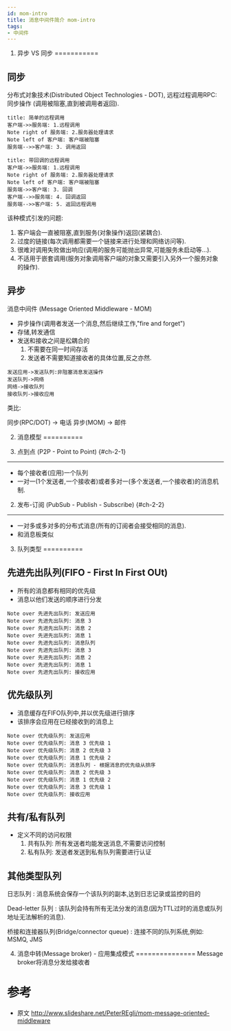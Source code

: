 ```yaml
---
id: mom-intro
title: 消息中间件简介 mom-intro
tags:
- 中间件
---
```


1. 异步 VS 同步
===========

同步
----
分布式对象技术(Distributed Object Technologies - DOT), 远程过程调用RPC:  同步操作 (调用被阻塞,直到被调用者返回).
<!--more-->

```sequence
title: 简单的远程调用
客户端->>服务端: 1.远程调用
Note right of 服务端: 2.服务器处理请求
Note left of 客户端: 客户端被阻塞
服务端-->>客户端: 3. 调用返回
```
```sequence
title: 带回调的远程调用
客户端->>服务端: 1.远程调用
Note right of 服务端: 2.服务器处理请求
Note left of 客户端: 客户端被阻塞
服务端->>客户端: 3. 回调
客户端-->>服务端: 4. 回调返回
服务端-->>客户端: 5. 返回远程调用
```

该种模式引发的问题:

1. 客户端会一直被阻塞,直到服务(对象操作)返回(紧耦合).
2. 过度的链接(每次调用都需要一个链接来进行处理和网络访问等).
3. 很难对调用失败做出响应(调用的服务可能抛出异常,可能服务未启动等...).
4. 不适用于嵌套调用(服务对象调用客户端的对象又需要引入另外一个服务对象的操作).

异步
----

消息中间件 (Message Oriented Middleware - MOM)

* 异步操作(调用者发送一个消息,然后继续工作,"fire and forget")
* 存储,转发通信
* 发送和接收之间是松耦合的
	1. 不需要在同一时间存活
	2. 发送者不需要知道接收者的具体位置,反之亦然.
	
```sequence
发送应用->发送队列:非阻塞消息发送操作
发送队列->网络
网络->接收队列
接收队列->接收应用
```

类比:

同步(RPC/DOT) -> 电话
异步(MOM) -> 邮件

2. 消息模型
==========

1. 点到点 (P2P - Point to Point) {#ch-2-1}
------

* 每个接收者(应用)一个队列
* 一对一(1个发送者,一个接收者)或者多对一(多个发送者,一个接收者)的消息机制.

2. 发布-订阅 (PubSub - Publish - Subscribe) {#ch-2-2}
--------
* 一对多或多对多的分布式消息(所有的订阅者会接受相同的消息).
* 和消息板类似

3. 队列类型
==========

先进先出队列(FIFO - First In First OUt)
-----------
* 所有的消息都有相同的优先级
* 消息以他们发送的顺序进行分发

```sequence
Note over 先进先出队列: 发送应用
Note over 先进先出队列: 消息 3
Note over 先进先出队列: 消息 2
Note over 先进先出队列: 消息 1
Note over 先进先出队列: 消息队列
Note over 先进先出队列: 消息 3
Note over 先进先出队列: 消息 2
Note over 先进先出队列: 消息 1
Note over 先进先出队列: 接收应用
```

优先级队列
---------
* 消息缓存在FIFO队列中,并以优先级进行排序
* 该排序会应用在已经接收到的消息上

```sequence
Note over 优先级队列: 发送应用
Note over 优先级队列: 消息 3 优先级 1
Note over 优先级队列: 消息 2 优先级 3
Note over 优先级队列: 消息 1 优先级 2
Note over 优先级队列: 消息队列 - 根据消息的优先级从排序
Note over 优先级队列: 消息 2 优先级 3
Note over 优先级队列: 消息 1 优先级 2
Note over 优先级队列: 消息 3 优先级 1
Note over 优先级队列: 接收应用
```

共有/私有队列
-----------
* 定义不同的访问权限
	1. 共有队列: 所有发送者均能发送消息,不需要访问控制
	2. 私有队列: 发送者发送到私有队列需要进行认证
	
其他类型队列
-------

日志队列
: 消息系统会保存一个该队列的副本,达到日志记录或监控的目的

Dead-letter 队列
: 该队列会持有所有无法分发的消息(因为TTL过时的消息或队列地址无法解析的消息).

桥接和连接器队列(Bridge/connector queue)
: 连接不同的队列系统,例如: MSMQ, JMS

4. 消息中转(Message broker) - 应用集成模式
===============
Message broker将消息分发给接收者



参考
====
* 原文 http://www.slideshare.net/PeterREgli/mom-message-oriented-middleware

